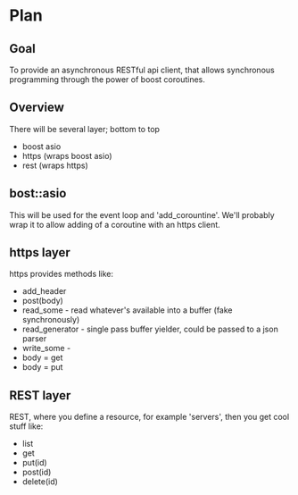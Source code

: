 # Plan

## Goal

To provide an asynchronous RESTful api client, that allows synchronous programming through the power of boost coroutines.

## Overview

There will be several layer; bottom to top

 * boost asio
 * https (wraps boost asio)
 * rest (wraps https)

## bost::asio

This will be used for the event loop and 'add_corountine'. We'll probably wrap it to allow adding of a coroutine with an https client.

## https layer

https provides methods like:

 * add_header
 * post(body)
 * read_some - read whatever's available into a buffer (fake synchronously)
 * read_generator - single pass buffer yielder, could be passed to a json parser
 * write_some - 
 * body = get
 * body = put

## REST layer

REST, where you define a resource, for example 'servers', then you get cool stuff like:

 * list
 * get
 * put(id)
 * post(id)
 * delete(id)
